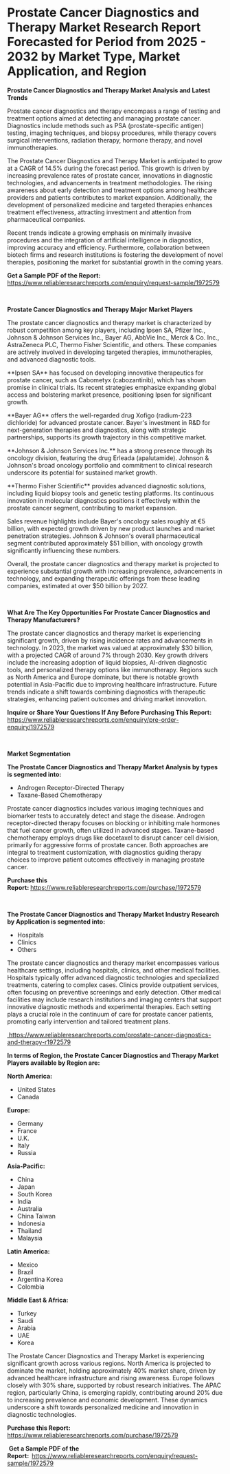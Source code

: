 <p><h1>Prostate Cancer Diagnostics and Therapy Market Research Report Forecasted for Period from 2025 -  2032 by Market Type, Market Application, and Region</h1></p><p><strong>Prostate Cancer Diagnostics and Therapy Market Analysis and Latest Trends</strong></p>
<p><p>Prostate cancer diagnostics and therapy encompass a range of testing and treatment options aimed at detecting and managing prostate cancer. Diagnostics include methods such as PSA (prostate-specific antigen) testing, imaging techniques, and biopsy procedures, while therapy covers surgical interventions, radiation therapy, hormone therapy, and novel immunotherapies.</p><p>The Prostate Cancer Diagnostics and Therapy Market is anticipated to grow at a CAGR of 14.5% during the forecast period. This growth is driven by increasing prevalence rates of prostate cancer, innovations in diagnostic technologies, and advancements in treatment methodologies. The rising awareness about early detection and treatment options among healthcare providers and patients contributes to market expansion. Additionally, the development of personalized medicine and targeted therapies enhances treatment effectiveness, attracting investment and attention from pharmaceutical companies.</p><p>Recent trends indicate a growing emphasis on minimally invasive procedures and the integration of artificial intelligence in diagnostics, improving accuracy and efficiency. Furthermore, collaboration between biotech firms and research institutions is fostering the development of novel therapies, positioning the market for substantial growth in the coming years.</p></p>
<p><strong>Get a Sample PDF of the Report:&nbsp;</strong> <a href="https://www.reliableresearchreports.com/enquiry/request-sample/1972579?utm_campaign=2788&utm_medium=2&utm_source=Github&utm_content=ia&utm_term=13042025&utm_id=prostate-cancer-diagnostics-and-therapy">https://www.reliableresearchreports.com/enquiry/request-sample/1972579</a></p>
<p>&nbsp;</p>
<p><strong>Prostate Cancer Diagnostics and Therapy Major Market Players</strong></p>
<p><p>The prostate cancer diagnostics and therapy market is characterized by robust competition among key players, including Ipsen SA, Pfizer Inc., Johnson & Johnson Services Inc., Bayer AG, AbbVie Inc., Merck & Co. Inc., AstraZeneca PLC, Thermo Fisher Scientific, and others. These companies are actively involved in developing targeted therapies, immunotherapies, and advanced diagnostic tools.</p><p>**Ipsen SA** has focused on developing innovative therapeutics for prostate cancer, such as Cabometyx (cabozantinib), which has shown promise in clinical trials. Its recent strategies emphasize expanding global access and bolstering market presence, positioning Ipsen for significant growth.</p><p>**Bayer AG** offers the well-regarded drug Xofigo (radium-223 dichloride) for advanced prostate cancer. Bayer's investment in R&D for next-generation therapies and diagnostics, along with strategic partnerships, supports its growth trajectory in this competitive market.</p><p>**Johnson & Johnson Services Inc.** has a strong presence through its oncology division, featuring the drug Erleada (apalutamide). Johnson & Johnson's broad oncology portfolio and commitment to clinical research underscore its potential for sustained market growth.</p><p>**Thermo Fisher Scientific** provides advanced diagnostic solutions, including liquid biopsy tools and genetic testing platforms. Its continuous innovation in molecular diagnostics positions it effectively within the prostate cancer segment, contributing to market expansion.</p><p>Sales revenue highlights include Bayer's oncology sales roughly at €5 billion, with expected growth driven by new product launches and market penetration strategies. Johnson & Johnson's overall pharmaceutical segment contributed approximately $51 billion, with oncology growth significantly influencing these numbers.</p><p>Overall, the prostate cancer diagnostics and therapy market is projected to experience substantial growth with increasing prevalence, advancements in technology, and expanding therapeutic offerings from these leading companies, estimated at over $50 billion by 2027.</p></p>
<p>&nbsp;</p>
<p><strong>What Are The Key Opportunities For Prostate Cancer Diagnostics and Therapy Manufacturers?</strong></p>
<p><p>The prostate cancer diagnostics and therapy market is experiencing significant growth, driven by rising incidence rates and advancements in technology. In 2023, the market was valued at approximately $30 billion, with a projected CAGR of around 7% through 2030. Key growth drivers include the increasing adoption of liquid biopsies, AI-driven diagnostic tools, and personalized therapy options like immunotherapy. Regions such as North America and Europe dominate, but there is notable growth potential in Asia-Pacific due to improving healthcare infrastructure. Future trends indicate a shift towards combining diagnostics with therapeutic strategies, enhancing patient outcomes and driving market innovation.</p></p>
<p><strong>Inquire or Share Your Questions If Any Before Purchasing This Report:</strong> <a href="https://www.reliableresearchreports.com/enquiry/pre-order-enquiry/1972579?utm_campaign=2788&utm_medium=2&utm_source=Github&utm_content=ia&utm_term=13042025&utm_id=prostate-cancer-diagnostics-and-therapy">https://www.reliableresearchreports.com/enquiry/pre-order-enquiry/1972579</a></p>
<p>&nbsp;</p>
<p><strong>Market Segmentation</strong></p>
<p><strong>The Prostate Cancer Diagnostics and Therapy Market Analysis by types is segmented into:</strong></p>
<p><ul><li>Androgen Receptor-Directed Therapy</li><li>Taxane-Based Chemotherapy</li></ul></p>
<p><p>Prostate cancer diagnostics includes various imaging techniques and biomarker tests to accurately detect and stage the disease. Androgen receptor-directed therapy focuses on blocking or inhibiting male hormones that fuel cancer growth, often utilized in advanced stages. Taxane-based chemotherapy employs drugs like docetaxel to disrupt cancer cell division, primarily for aggressive forms of prostate cancer. Both approaches are integral to treatment customization, with diagnostics guiding therapy choices to improve patient outcomes effectively in managing prostate cancer.</p></p>
<p><strong>Purchase this Report:&nbsp;</strong><a href="https://www.reliableresearchreports.com/purchase/1972579?utm_campaign=2788&utm_medium=2&utm_source=Github&utm_content=ia&utm_term=13042025&utm_id=prostate-cancer-diagnostics-and-therapy">https://www.reliableresearchreports.com/purchase/1972579</a></p>
<p>&nbsp;</p>
<p><strong>The Prostate Cancer Diagnostics and Therapy Market Industry Research by Application is segmented into:</strong></p>
<p><ul><li>Hospitals</li><li>Clinics</li><li>Others</li></ul></p>
<p><p>The prostate cancer diagnostics and therapy market encompasses various healthcare settings, including hospitals, clinics, and other medical facilities. Hospitals typically offer advanced diagnostic technologies and specialized treatments, catering to complex cases. Clinics provide outpatient services, often focusing on preventive screenings and early detection. Other medical facilities may include research institutions and imaging centers that support innovative diagnostic methods and experimental therapies. Each setting plays a crucial role in the continuum of care for prostate cancer patients, promoting early intervention and tailored treatment plans.</p></p>
<p><a href="https://www.reliableresearchreports.com/prostate-cancer-diagnostics-and-therapy-r1972579?utm_campaign=2788&utm_medium=2&utm_source=Github&utm_content=ia&utm_term=13042025&utm_id=prostate-cancer-diagnostics-and-therapy">&nbsp;https://www.reliableresearchreports.com/prostate-cancer-diagnostics-and-therapy-r1972579</a></p>
<p><strong>In terms of Region, the Prostate Cancer Diagnostics and Therapy Market Players available by Region are:</strong></p>
<p>
    <p> <strong> North America: </strong>
        <ul>
            <li>United States</li>
            <li>Canada</li>
        </ul>
        </p> 
    <p> <strong> Europe: </strong>
        <ul>
            <li>Germany</li>
            <li>France</li>
            <li>U.K.</li>
            <li>Italy</li>
            <li>Russia</li>
        </ul>
        </p> 
    <p> <strong> Asia-Pacific: </strong>
        <ul>
            <li>China</li>
            <li>Japan</li>
            <li>South Korea</li>
            <li>India</li>
            <li>Australia</li>
            <li>China Taiwan</li>
            <li>Indonesia</li>
            <li>Thailand</li>
            <li>Malaysia</li>
        </ul>
        </p> 
    <p> <strong> Latin America: </strong>
        <ul>
            <li>Mexico</li>
            <li>Brazil</li>
            <li>Argentina Korea</li>
            <li>Colombia</li>
        </ul>
        </p> 
    <p> <strong> Middle East & Africa: </strong>
        <ul>
            <li>Turkey</li>
            <li>Saudi</li>
            <li>Arabia</li>
            <li>UAE</li>
            <li>Korea</li>
        </ul>
    </p>
    </p>
<p><p>The Prostate Cancer Diagnostics and Therapy Market is experiencing significant growth across various regions. North America is projected to dominate the market, holding approximately 40% market share, driven by advanced healthcare infrastructure and rising awareness. Europe follows closely with 30% share, supported by robust research initiatives. The APAC region, particularly China, is emerging rapidly, contributing around 20% due to increasing prevalence and economic development. These dynamics underscore a shift towards personalized medicine and innovation in diagnostic technologies.</p></p>
<p><strong>Purchase this Report: </strong><a href="https://www.reliableresearchreports.com/purchase/1972579?utm_campaign=2788&utm_medium=2&utm_source=Github&utm_content=ia&utm_term=13042025&utm_id=prostate-cancer-diagnostics-and-therapy">https://www.reliableresearchreports.com/purchase/1972579</a></p>
<p>&nbsp;<strong>Get a Sample PDF of the Report:&nbsp;&nbsp;</strong><a href="https://www.reliableresearchreports.com/enquiry/request-sample/1972579?utm_campaign=2788&utm_medium=2&utm_source=Github&utm_content=ia&utm_term=13042025&utm_id=prostate-cancer-diagnostics-and-therapy">https://www.reliableresearchreports.com/enquiry/request-sample/1972579</a></p>
<p><strong></strong></p>
<p><p></p><p></p><p></p></p>